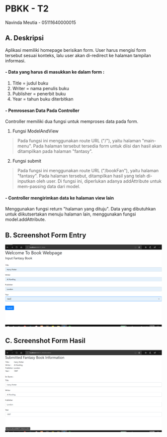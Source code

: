 # PBKK - T2
Navinda Meutia - 05111640000015

## A. Deskripsi 
Aplikasi memiliki homepage berisikan form. User harus mengisi form tersebut sesuai konteks, lalu user akan di-redirect ke halaman tampilan informasi.

#### - Data yang harus di masukkan ke dalam form :
1. Title = judul buku
2. Writer = nama penulis buku
3. Publisher = penerbit buku
4. Year = tahun buku diterbitkan

#### - Pemrosesan Data Pada Controller
Controller memiliki dua fungsi untuk memproses data pada form. 
1. Fungsi ModelAndView
> Pada fungsi ini menggunakan route URL ("/"), yaitu halaman "main-menu". Pada halaman tersebut tersedia form untuk diisi dan hasil akan ditampilkan pada halaman "fantasy".
2. Fungsi submit
> Pada fungsi ini menggunakan route URL ("/bookFan"), yaitu halaman "fantasy". Pada halaman tersebut, ditampilkan hasil yang telah di-inputkan oleh user. Di fungsi ini, diperlukan adanya addAttribute untuk mem-passing data dari model.
	
#### - Controller mengirimkan data ke halaman view lain
Menggunakan fungsi return "halaman yang dituju". Data yang dibutuhkan untuk diikutsertakan menuju halaman lain, menggunakan fungsi model.addAttribute.

## B. Screenshot Form Entry
![SS-entry](ss1.PNG)

## C. Screenshot Form Hasil
![SS-hasil](ss2.PNG)

